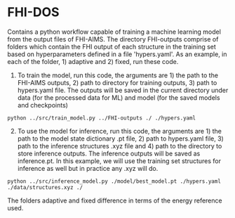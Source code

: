# FHI-DOS

Contains a python workflow capable of training a machine learning model from the output files of FHI-AIMS. The directory FHI-outputs comprise of folders which contain the FHI output of each structure in the training set based on hyperparameters defined in a file 'hypers.yaml'. As an example, in each of the folder, 1) adaptive and 2) fixed, run these code.

1. To train the model, run this code, the arguments are 1) the path to the FHI-AIMS outputs, 2) path to directory for training outputs, 3) path to hypers.yaml file. The outputs will be saved in the current directory under data (for the processed data for ML) and model (for the saved models and checkpoints)
```
python ../src/train_model.py ../FHI-outputs ./ ./hypers.yaml 
```
2. To use the model for inference, run this code, the arguments are 1) the path to the model state dictionary .pt file, 2) path to hypers.yaml file, 3) path to the inference structures .xyz file and 4) path to the directory to store inference outputs. The inference outputs will be saved as inference.pt. In this example, we will use the training set structures for inference as well but in practice any .xyz will do.
```
python ../src/inference_model.py ./model/best_model.pt ./hypers.yaml ./data/structures.xyz ./
```

The folders adaptive and fixed difference in terms of the energy reference used.

